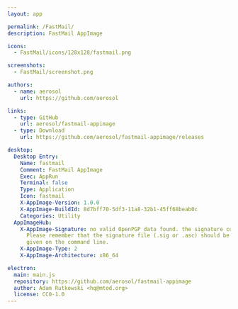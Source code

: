 ```yaml
---
layout: app

permalink: /FastMail/
description: FastMail AppImage

icons:
  - FastMail/icons/128x128/fastmail.png

screenshots:
  - FastMail/screenshot.png

authors:
  - name: aerosol
    url: https://github.com/aerosol

links:
  - type: GitHub
    url: aerosol/fastmail-appimage
  - type: Download
    url: https://github.com/aerosol/fastmail-appimage/releases

desktop:
  Desktop Entry:
    Name: fastmail
    Comment: FastMail AppImage
    Exec: AppRun
    Terminal: false
    Type: Application
    Icon: fastmail
    X-AppImage-Version: 1.0.0
    X-AppImage-BuildId: 8d7bff70-5df3-11a8-32b1-45ff68beab0c
    Categories: Utility
  AppImageHub:
    X-AppImage-Signature: no valid OpenPGP data found. the signature could not be verified.
      Please remember that the signature file (.sig or .asc) should be the first file
      given on the command line.
    X-AppImage-Type: 2
    X-AppImage-Architecture: x86_64

electron:
  main: main.js
  repository: https://github.com/aerosol/fastmail-appimage
  author: Adam Rutkowski <hq@mtod.org>
  license: CC0-1.0
---
```


